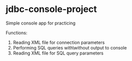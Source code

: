 # jdbc-console-project
Simple console app for practicing

Functions:
  1. Reading XML file for connection parameters
  2. Performing SQL queries with\without output to console
  3. Reading XML file for SQL query parameters
